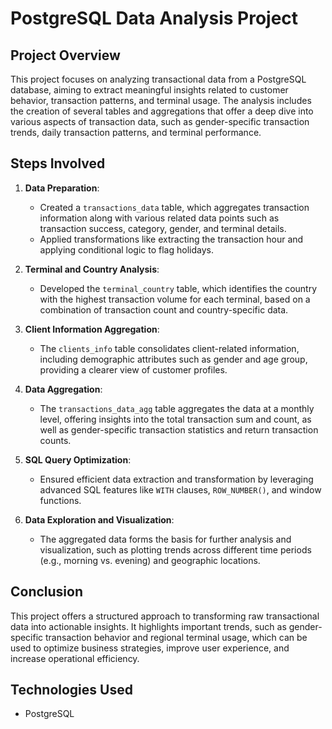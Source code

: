 # PostgreSQL Data Analysis Project

## Project Overview
This project focuses on analyzing transactional data from a PostgreSQL database, aiming to extract meaningful insights related to customer behavior, transaction patterns, and terminal usage. The analysis includes the creation of several tables and aggregations that offer a deep dive into various aspects of transaction data, such as gender-specific transaction trends, daily transaction patterns, and terminal performance.

## Steps Involved

1. **Data Preparation**:  
   - Created a `transactions_data` table, which aggregates transaction information along with various related data points such as transaction success, category, gender, and terminal details.
   - Applied transformations like extracting the transaction hour and applying conditional logic to flag holidays.

2. **Terminal and Country Analysis**:  
   - Developed the `terminal_country` table, which identifies the country with the highest transaction volume for each terminal, based on a combination of transaction count and country-specific data.

3. **Client Information Aggregation**:  
   - The `clients_info` table consolidates client-related information, including demographic attributes such as gender and age group, providing a clearer view of customer profiles.

4. **Data Aggregation**:  
   - The `transactions_data_agg` table aggregates the data at a monthly level, offering insights into the total transaction sum and count, as well as gender-specific transaction statistics and return transaction counts.

5. **SQL Query Optimization**:  
   - Ensured efficient data extraction and transformation by leveraging advanced SQL features like `WITH` clauses, `ROW_NUMBER()`, and window functions.

6. **Data Exploration and Visualization**:  
   - The aggregated data forms the basis for further analysis and visualization, such as plotting trends across different time periods (e.g., morning vs. evening) and geographic locations.

## Conclusion
This project offers a structured approach to transforming raw transactional data into actionable insights. It highlights important trends, such as gender-specific transaction behavior and regional terminal usage, which can be used to optimize business strategies, improve user experience, and increase operational efficiency.

## Technologies Used
- PostgreSQL

